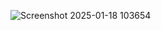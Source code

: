 ![Screenshot 2025-01-18 103654](https://github.com/user-attachments/assets/352bee67-2427-4b2f-b1e0-bd04e2a3d38b)
